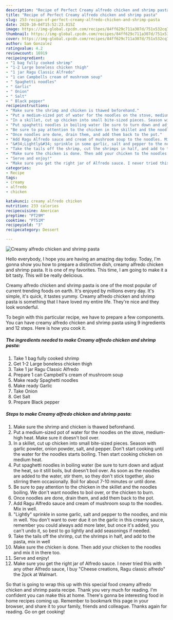 ```yaml
---
description: "Recipe of Perfect Creamy alfredo chicken and shrimp pasta"
title: "Recipe of Perfect Creamy alfredo chicken and shrimp pasta"
slug: 253-recipe-of-perfect-creamy-alfredo-chicken-and-shrimp-pasta
date: 2020-10-04T15:52:23.815Z
image: https://img-global.cpcdn.com/recipes/84ff629c711a307d/751x532cq70/creamy-alfredo-chicken-and-shrimp-pasta-recipe-main-photo.jpg
thumbnail: https://img-global.cpcdn.com/recipes/84ff629c711a307d/751x532cq70/creamy-alfredo-chicken-and-shrimp-pasta-recipe-main-photo.jpg
cover: https://img-global.cpcdn.com/recipes/84ff629c711a307d/751x532cq70/creamy-alfredo-chicken-and-shrimp-pasta-recipe-main-photo.jpg
author: Sam Gonzalez
ratingvalue: 4.2
reviewcount: 16919
recipeingredient:
- "1 bag fully cooked shrimp"
- "1-2 Large boneless chicken thigh"
- "1 jar Ragu Classic Alfredo"
- "1 can Campbells cream of mushroom soup"
- " Spaghetti noodles"
- " Garlic"
- " Onion"
- " Salt"
- " Black pepper"
recipeinstructions:
- "Make sure the shrimp and chicken is thawed beforehand."
- "Put a medium-sized pot of water for the noodles on the stove, medium-high heat. Make sure it doesn&#39;t boil over."
- "In a skillet, cut up chicken into small bite-sized pieces. Season with garlic powder, onion powder, salt, and pepper. Don&#39;t start cooking until the water for the noodles starts boiling. Then start cooking chicken on medium heat."
- "Put spaghetti noodles in boiling water (be sure to turn down and adjust the heat, so it still boils, but doesn&#39;t boil over. As soon as the noodles are added to the water, stir them, so they don&#39;t stick together, also stirring them occasionally. Boil for about 7-10 minutes or until done."
- "Be sure to pay attention to the chicken in the skillet and the noodles boiling. We don&#39;t want noodles to boil over, or the chicken to burn."
- "Once noodles are done, drain them, and add them back to the pot."
- "Add Ragu Alfredo sauce and cream of mushroom soup to the noodles. Mix in well."
- "&#34;Lightly&#34; sprinkle in some garlic, salt and pepper to the noodles, and mix in well. You don&#39;t want to over due it on the garlic in this creamy sauce, remember you could always add more later, but once it&#39;s added, you can&#39;t undo it, so best to go lightly and add seasonings if needed."
- "Take the tails off the shrimp, cut the shrimps in half, and add to the pasta, mix in well"
- "Make sure the chicken is done. Then add your chicken to the noodles and mix it in there too."
- "Serve and enjoy!"
- "Make sure you get the right jar of Alfredo sauce. I never tried this with any other Alfredo sauce, I buy &#34;Cheese creations, Ragu classic alfredo&#34; the 2pck at Walmart."
categories:
- Recipe
tags:
- creamy
- alfredo
- chicken

katakunci: creamy alfredo chicken 
nutrition: 233 calories
recipecuisine: American
preptime: "PT29M"
cooktime: "PT51M"
recipeyield: "3"
recipecategory: Dessert

---
```



![Creamy alfredo chicken and shrimp pasta](https://img-global.cpcdn.com/recipes/84ff629c711a307d/751x532cq70/creamy-alfredo-chicken-and-shrimp-pasta-recipe-main-photo.jpg)

Hello everybody, I hope you are having an amazing day today. Today, I'm gonna show you how to prepare a distinctive dish, creamy alfredo chicken and shrimp pasta. It is one of my favorites. This time, I am going to make it a bit tasty. This will be really delicious.



Creamy alfredo chicken and shrimp pasta is one of the most popular of current trending foods on earth. It's enjoyed by millions every day. It's simple, it's quick, it tastes yummy. Creamy alfredo chicken and shrimp pasta is something that I have loved my entire life. They're nice and they look wonderful.


To begin with this particular recipe, we have to prepare a few components. You can have creamy alfredo chicken and shrimp pasta using 9 ingredients and 12 steps. Here is how you cook it.

<!--inarticleads1-->

##### The ingredients needed to make Creamy alfredo chicken and shrimp pasta:

1. Take 1 bag fully cooked shrimp
1. Get 1-2 Large boneless chicken thigh
1. Take 1 jar Ragu Classic Alfredo
1. Prepare 1 can Campbell&#39;s cream of mushroom soup
1. Make ready  Spaghetti noodles
1. Make ready  Garlic
1. Take  Onion
1. Get  Salt
1. Prepare  Black pepper




<!--inarticleads2-->

##### Steps to make Creamy alfredo chicken and shrimp pasta:

1. Make sure the shrimp and chicken is thawed beforehand.
1. Put a medium-sized pot of water for the noodles on the stove, medium-high heat. Make sure it doesn&#39;t boil over.
1. In a skillet, cut up chicken into small bite-sized pieces. Season with garlic powder, onion powder, salt, and pepper. Don&#39;t start cooking until the water for the noodles starts boiling. Then start cooking chicken on medium heat.
1. Put spaghetti noodles in boiling water (be sure to turn down and adjust the heat, so it still boils, but doesn&#39;t boil over. As soon as the noodles are added to the water, stir them, so they don&#39;t stick together, also stirring them occasionally. Boil for about 7-10 minutes or until done.
1. Be sure to pay attention to the chicken in the skillet and the noodles boiling. We don&#39;t want noodles to boil over, or the chicken to burn.
1. Once noodles are done, drain them, and add them back to the pot.
1. Add Ragu Alfredo sauce and cream of mushroom soup to the noodles. Mix in well.
1. &#34;Lightly&#34; sprinkle in some garlic, salt and pepper to the noodles, and mix in well. You don&#39;t want to over due it on the garlic in this creamy sauce, remember you could always add more later, but once it&#39;s added, you can&#39;t undo it, so best to go lightly and add seasonings if needed.
1. Take the tails off the shrimp, cut the shrimps in half, and add to the pasta, mix in well
1. Make sure the chicken is done. Then add your chicken to the noodles and mix it in there too.
1. Serve and enjoy!
1. Make sure you get the right jar of Alfredo sauce. I never tried this with any other Alfredo sauce, I buy &#34;Cheese creations, Ragu classic alfredo&#34; the 2pck at Walmart.




So that is going to wrap this up with this special food creamy alfredo chicken and shrimp pasta recipe. Thank you very much for reading. I'm confident you can make this at home. There's gonna be interesting food in home recipes coming up. Remember to bookmark this page in your browser, and share it to your family, friends and colleague. Thanks again for reading. Go on get cooking!
